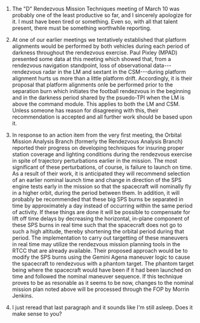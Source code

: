 ﻿---
layout: tindallgram
date: Mar 4, 1968
from: PA/Chief, Apollo Data Priority Coordination
serial: 66-PA-T-61A
subject: Seventh "D" Mission Rendezvous Mission Techniques meeting.
---

1. The "D" Rendezvous Mission Techniques meeting of March 10 was probably
one of the least productive so far, and I sincerely apologize for it.  I
must have been tired or something.  Even so, with all that talent present,
there must be something worthwhile reporting.


2. At one of our earlier meetings we tentatively established that platform
alignments would be performed by both vehicles during each period of darkness
throughout the rendezvous exercise.  Paul Pixley (MPAD) presented some data
at this meeting which showed that, from a rendezvous navigation standpoint,
loss of observational data---rendezvous radar in the LM and sextant in the
CSM---during platform alignment hurts us more than a little platform drift.
Accordingly, it is their proposal that platform alignments onle be performed
prior to the separation burn which initiates the football rendezvous in the
beginning and in the darkness period shared by the psuedo-TPI when the LM
is above the command module.  This applies to both the LM and CSM. Unless
someone has reason for disagreeing with this, their recommendation is accepted
and all further work should be based upon it.


3.  In response to an action item from the very first meeting, the Orbital
Mission Analysis Branch (formerly the Rendezvous Analysis Branch) reported
their progress on developing techniques for insuring proper station coverage
and lighting conditions during the rendezvous exercise in spite of trajectory
perturbations earlier in the mission.  The most significant of these
perturbations, of course, is failure to launch on time.  As a result of
their work, it is anticipated they will recommend selection of an earlier
nominal launch time and change in direction of the SPS engine tests early
in the mission so that the spacecraft will nominally fly in a higher orbit,
during the period between them.  In addition, it will probably be recommended
that these big SPS burns be separated in time by approximately a day instead
of occurring within the same period of activity.  If these things are done
it will be possible to compensate for lift off time delays by decreasing the
horizontal, in-plane component of these SPS burns in real time such that the
spacecraft does not go to such a high altitude, thereby shortening the
orbital period during that period.  The implementation to carry out targetting
of these maneuvers in real time may utilize the rendezvous mission planning
tools in the RTCC that are already available.  Their proposed approach would
be to modify the SPS burns using the Gemini Agena maneuver logic to cause
the spacecraft to rendezvous with a phantom target.  The phantom target
being where the spacecraft would have been if it had been launched on
time and followed the nominal maneuver sequence. If this technique
proves to be as resonable as it seems to be now, changes to the nominal
mission plan noted above will be processed through the FOP by Morrin
Jenkins.

4. I just reread that last paragraph and it sounds like I'm still asleep.
Does it make sense to you?
